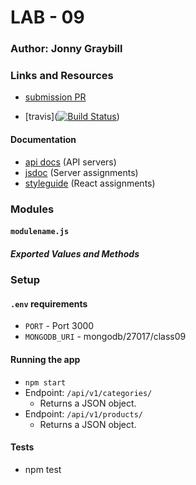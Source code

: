 # LAB - 09

### Author: Jonny Graybill

### Links and Resources
* [submission PR](https://github.com/401-advanced-javascript-jonnygraybill/lab-09/pull/1) 

* [travis]([![Build Status](https://www.travis-ci.com/401-advanced-javascript-jonnygraybill/lab-09.svg?branch=starter)](https://www.travis-ci.com/401-advanced-javascript-jonnygraybill/lab-09))


#### Documentation
* [api docs](http://xyz.com) (API servers)
* [jsdoc](http://xyz.com) (Server assignments)
* [styleguide](http://xyz.com) (React assignments)

### Modules
#### `modulename.js`
##### Exported Values and Methods


### Setup
#### `.env` requirements
* `PORT` - Port 3000
* `MONGODB_URI` - mongodb/27017/class09

#### Running the app
* `npm start`
* Endpoint: `/api/v1/categories/`
  * Returns a JSON object.
* Endpoint: `/api/v1/products/`
  * Returns a JSON object.
  
#### Tests
* npm test
